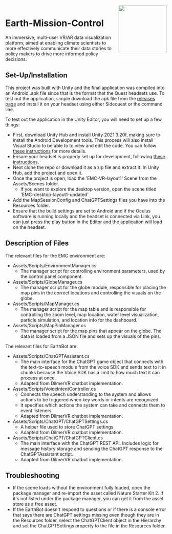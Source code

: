 <img align="right" width="150" src="docs\images\emc-logo.png"/>

# Earth-Mission-Control

An immersive, multi-user VR/AR data visualization platform, aimed at enabling climate scientists to more effectively communicate their data stories to policy makers to drive more informed policy decisions.

##

## Set-Up/Installation

This project was built with Unity and the final application was compiled into an Android .apk file since that is the format that the Quest headsets use. To test out the application, simple download the apk file from the [releases page](https://github.com/PIC123/Earth-Mission-Control-XRTK/releases/tag/v0.1.0-alpha) and install it on your headset using either Sidequest or the command line. 

To test out the application in the Unity Editor, you will need to set up a few things:
- First, download Unity Hub and install Unity 2021.3.20f, making sure to install the Android Development tools. This process will also install Visual Studio to be able to to view and edit the code. You can follow [these instructions](https://learn.unity.com/tutorial/install-the-unity-hub-and-editor) for more details.
- Ensure your headset is properly set up for development, following [these instructions](https://developer.oculus.com/documentation/unity/unity-env-device-setup/).
- Next clone the repo or download it as a zip file and extract it. In Unity Hub, add the project and open it. 
- Once the project is open, load the 'EMC-VR-layout1' Scene from the Assets/Scenes folder. 
   - If you want to explore the desktop version, open the scene titled 'EMC-desktop-layout1-updated'
- Add the MapSessionConfig and ChatGPTSettings files you have into the Resources folder.
- Ensure that the build settings are set to Android and if the Oculus software is running locally and the headset is connected via Link, you can just press the play button in the Editor and the application will load on the headset. 

## Description of Files

The relevant files for the EMC environment are:
 - Assets/Scripts/EnvironmentManager.cs
   - The manager script for controlling environment parameters, used by the control panel component.
 - Assets/Scripts/GlobeManager.cs
   - The manager script for the globe module, responsible for placing the map pins in the correct locations and controlling the visuals on the globe. 
 - Assets/Scripts/MapManager.cs
   - The manager script for the map table and is responsible for controlling the zoom level, map location, water level visualization, particle simulation, and location info for the dashboard. 
 - Assets/Scripts/MapPinManager.cs
   - The manager script for the map pins that appear on the globe. The data is loaded from a JSON file and sets up the visuals of the pins.

The relevant files for EarthBot are:
 - Assets/Scripts/ChatGPTAssistant.cs
    - The main interface for the ChatGPT game object that connects with the text-to-speech module from the voice SDK and sends text to it in chunks because the Voice SDK has a limit to how much text it can process at once. 
    - Adapted from DilmerVR chatbot implementation.
 - Assets/Scripts/VoiceIntentController.cs
    - Connects the speech understanding to the system and allows actions to be triggered when key words or intents are recognized. 
    - It specifies which actions the system can take and connects them to event listeners
    - Adapted from DilmerVR chatbot implementation.
 - Assets/Scripts/ChatGPT/ChatGPTSettings.cs
    - A helper file used to store ChatGPT settings
    - Adapted from DilmerVR chatbot implementation.
 - Assets/Scripts/ChatGPT/ChatGPTClient.cs
    - The main interface with the ChatGPT REST API. Includes logic for message history storage and sending the ChatGPT response to the ChatGPTAssistant script.
    - Adapted from DilmerVR chatbot implementation.

## Troubleshooting

- If the scene loads without the environment fully loaded, open the package manager and re-import the asset called Nature Starter Kit 2. If it's not listed under the package manager, you can get it from the asset store as a free asset. 
- If the EarthBot doesn't respond to questions or if there is a console error that says there are ChatGPT settings missing even though they are in the Resources folder, select the ChatGPTClient object in the Hierarchy and set the ChatGPTSettings property to the file in the Resources folder. 